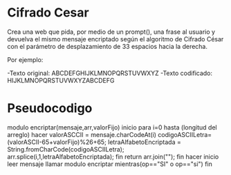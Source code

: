 Cifrado Cesar
==============
Crea una web que pida, por medio de un prompt(), una frase al usuario y devuelva el mismo mensaje encriptado 
según el algoritmo de Cifrado César con el parámetro de desplazamiento de 33 espacios hacia la derecha.

Por ejemplo:

-Texto original: ABCDEFGHIJKLMNOPQRSTUVWXYZ
-Texto codificado: HIJKLMNOPQRSTUVWXYZABCDEFG

Pseudocodigo
============
modulo encriptar(mensaje,arr,valorFijo)
 inicio
  para i=0 hasta (longitud del arreglo) hacer
    valorASCCII = mensaje.charCodeAt(i)
    codigoASCIILetra=(valorASCII-65+valorFijo)%26+65;
    letraAlfabetoEncriptada = String.fromCharCode(codigoASCIILetra);
    arr.splice(i,1,letraAlfabetoEncriptada);
  fin
 return arr.join("");
 fin
 hacer
 inicio
  leer mensaje
  llamar modulo encriptar
 mientras(op=="SI" o op=="si")
 fin
 
 
    
